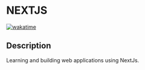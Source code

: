 # NEXTJS 

[![wakatime](https://wakatime.com/badge/user/ca37100b-7f0f-4ae1-947c-ff595165e688/project/ad055a64-e3e0-4995-b12a-20031e77281b.svg)](https://wakatime.com/badge/user/ca37100b-7f0f-4ae1-947c-ff595165e688/project/ad055a64-e3e0-4995-b12a-20031e77281b)

## Description
Learning and building web applications using NextJs.

